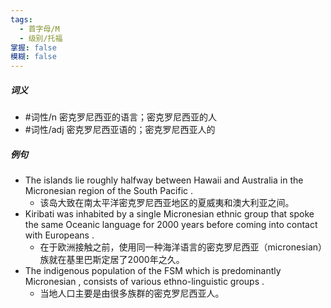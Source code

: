 ```yaml
---
tags:
  - 首字母/M
  - 级别/托福
掌握: false
模糊: false
---
```

##### 词义
- #词性/n  密克罗尼西亚的语言；密克罗尼西亚的人
- #词性/adj  密克罗尼西亚语的；密克罗尼西亚人的
##### 例句
- The islands lie roughly halfway between Hawaii and Australia in the Micronesian region of the South Pacific .
	- 该岛大致在南太平洋密克罗尼西亚地区的夏威夷和澳大利亚之间。
- Kiribati was inhabited by a single Micronesian ethnic group that spoke the same Oceanic language for 2000 years before coming into contact with Europeans .
	- 在于欧洲接触之前，使用同一种海洋语言的密克罗尼西亚（micronesian）族就在基里巴斯定居了2000年之久。
- The indigenous population of the FSM which is predominantly Micronesian , consists of various ethno-linguistic groups .
	- 当地人口主要是由很多族群的密克罗尼西亚人。
